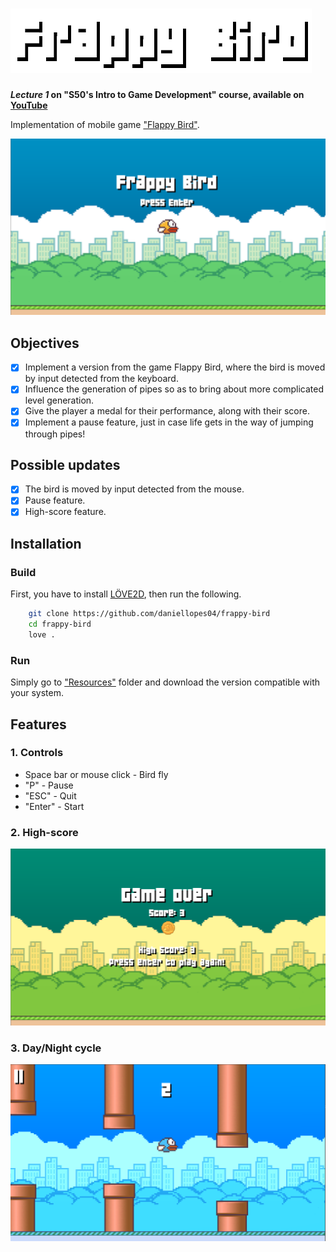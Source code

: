 # ![Frappy Bird](resources/images/frappy.png)
***Lecture 1* on "S50's Intro to Game Development" course, available on [YouTube](https://www.youtube.com/playlist?list=PLWKjhJtqVAbluXJKKbCIb4xd7fcRkpzoz)**
    
Implementation of mobile game ["Flappy Bird"](https://pt.wikipedia.org/wiki/Flappy_Bird).

![Screen1](resources/images/print1.png)

## Objectives

- [x] Implement a version from the game Flappy Bird, where the bird is moved by input detected from the keyboard.
- [x] Influence the generation of pipes so as to bring about more complicated level generation.
- [x] Give the player a medal for their performance, along with their score.
- [x] Implement a pause feature, just in case life gets in the way of jumping through pipes!

## Possible updates

- [x] The bird is moved by input detected from the mouse.
- [x] Pause feature.
- [x] High-score feature.

## Installation

### Build

First, you have to install [LÖVE2D](https://love2d.org/), then run the following.

```bash
    git clone https://github.com/daniellopes04/frappy-bird
    cd frappy-bird
    love .
```

### Run

Simply go to ["Resources"](https://github.com/daniellopes04/frappy-bird/tree/main/resources) folder and download the version compatible with your system.

## Features

### 1. Controls

* Space bar or mouse click - Bird fly
* "P" - Pause
* "ESC" - Quit
* "Enter" - Start

### 2. High-score

![Screen4](resources/images/print4.png)

### 3. Day/Night cycle 

![Screen3](resources/images/print3.png)
